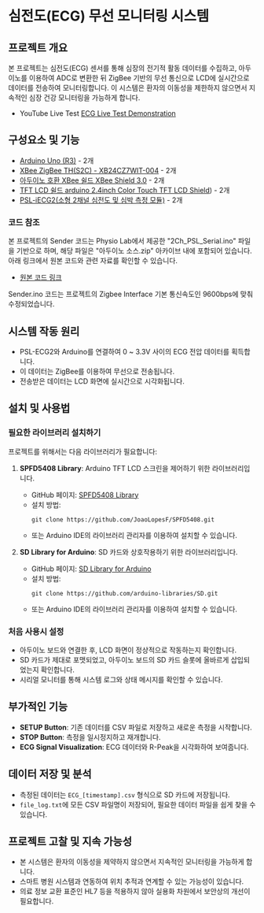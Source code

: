 # 심전도(ECG) 무선 모니터링 시스템

## 프로젝트 개요
본 프로젝트는 심전도(ECG) 센서를 통해 심장의 전기적 활동 데이터를 수집하고, 아두이노를 이용하여 ADC로 변환한 뒤 ZigBee 기반의 무선 통신으로 LCD에 실시간으로 데이터를 전송하여 모니터링합니다. 이 시스템은 환자의 이동성을 제한하지 않으면서 지속적인 심장 건강 모니터링을 가능하게 합니다.<br>
- YouTube Live Test [ECG Live Test Demonstration](https://youtu.be/pJQoYbiy9Ag)
## 구성요소 및 기능
- [Arduino Uno (R3)](https://store-usa.arduino.cc/products/arduino-uno-rev3?selectedStore=us) - 2개
- [XBee ZigBee TH(S2C) - XB24CZ7WIT-004](https://www.devicemart.co.kr/goods/view?no=1327243) - 2개
- [아두이노 호환 XBee 쉴드 XBee Shield 3.0](https://www.devicemart.co.kr/goods/view?no=31025) - 2개
- [TFT LCD 쉴드 arduino 2.4inch Color Touch TFT LCD Shield](https://www.devicemart.co.kr/goods/view?no=1377405)) - 2개
- [PSL-iECG2(소형 2채널 심전도 및 심박 측정 모듈)](https://www.devicemart.co.kr/goods/view?no=1278024) - 2개

### 코드 참조

본 프로젝트의 Sender 코드는 Physio Lab에서 제공한 "2Ch_PSL_Serial.ino" 파일을 기반으로 하며, 해당 파일은 "아두이노 소스.zip" 아카이브 내에 포함되어 있습니다. 아래 링크에서 원본 코드와 관련 자료를 확인할 수 있습니다.

- [원본 코드 링크](https://mybox.naver.com/share/list?shareKey=qwT2ayhcpdvQ5wsZ12FuLiQF-HgwWd8uWTQ1AJ6EfsAD&resourceKey=YWxsc2l4NnwzNDcyNDc3NTYxMzczODQ0NzkyfER8MTA5NjU1ODc)

Sender.ino 코드는 프로젝트의 Zigbee Interface 기본 통신속도인 9600bps에 맞춰 수정되었습니다.

## 시스템 작동 원리
- PSL-ECG2와 Arduino를 연결하여 0 ~ 3.3V 사이의 ECG 전압 데이터를 획득합니다.
- 이 데이터는 ZigBee를 이용하여 무선으로 전송됩니다.
- 전송받은 데이터는 LCD 화면에 실시간으로 시각화됩니다.

## 설치 및 사용법

### 필요한 라이브러리 설치하기

프로젝트를 위해서는 다음 라이브러리가 필요합니다:

1. **SPFD5408 Library**: Arduino TFT LCD 스크린을 제어하기 위한 라이브러리입니다.
   - GitHub 페이지: [SPFD5408 Library](https://github.com/JoaoLopesF/SPFD5408)
   - 설치 방법:
     ```
     git clone https://github.com/JoaoLopesF/SPFD5408.git
     ```
   - 또는 Arduino IDE의 라이브러리 관리자를 이용하여 설치할 수 있습니다.

2. **SD Library for Arduino**: SD 카드와 상호작용하기 위한 라이브러리입니다.
   - GitHub 페이지: [SD Library for Arduino](https://github.com/arduino-libraries/SD)
   - 설치 방법:
     ```
     git clone https://github.com/arduino-libraries/SD.git
     ```
   - 또는 Arduino IDE의 라이브러리 관리자를 이용하여 설치할 수 있습니다.

### 처음 사용시 설정

- 아두이노 보드와 연결한 후, LCD 화면이 정상적으로 작동하는지 확인합니다.
- SD 카드가 제대로 포맷되었고, 아두이노 보드의 SD 카드 슬롯에 올바르게 삽입되었는지 확인합니다.
- 시리얼 모니터를 통해 시스템 로그와 상태 메시지를 확인할 수 있습니다.


## 부가적인 기능
- **SETUP Button**: 기존 데이터를 CSV 파일로 저장하고 새로운 측정을 시작합니다.
- **STOP Button**: 측정을 일시정지하고 재개합니다.
- **ECG Signal Visualization**: ECG 데이터와 R-Peak을 시각화하여 보여줍니다.

## 데이터 저장 및 분석
- 측정된 데이터는 `ECG_[timestamp].csv` 형식으로 SD 카드에 저장됩니다.
- `file_log.txt`에 모든 CSV 파일명이 저장되어, 필요한 데이터 파일을 쉽게 찾을 수 있습니다.

## 프로젝트 고찰 및 지속 가능성
- 본 시스템은 환자의 이동성을 제약하지 않으면서 지속적인 모니터링을 가능하게 합니다.
- 스마트 병원 시스템과 연동하여 위치 추적과 연계할 수 있는 가능성이 있습니다.
- 의료 정보 교환 표준인 HL7 등을 적용하지 않아 실용화 차원에서 보안상의 개선이 필요합니다.
